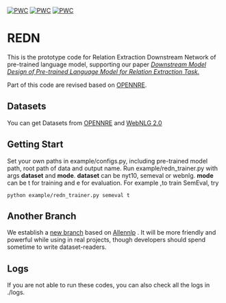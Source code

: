 [![PWC](https://img.shields.io/endpoint.svg?url=https://paperswithcode.com/badge/downstream-model-design-of-pre-trained/relation-extraction-on-nyt)](https://paperswithcode.com/sota/relation-extraction-on-nyt?p=downstream-model-design-of-pre-trained)
[![PWC](https://img.shields.io/endpoint.svg?url=https://paperswithcode.com/badge/downstream-model-design-of-pre-trained/relation-extraction-on-semeval-2010-task-8)](https://paperswithcode.com/sota/relation-extraction-on-semeval-2010-task-8?p=downstream-model-design-of-pre-trained)
[![PWC](https://img.shields.io/endpoint.svg?url=https://paperswithcode.com/badge/downstream-model-design-of-pre-trained/relation-extraction-on-webnlg)](https://paperswithcode.com/sota/relation-extraction-on-webnlg?p=downstream-model-design-of-pre-trained)
# REDN

This is the prototype code for Relation Extraction Downstream 
Network of pre-trained language model, supporting our paper [*Downstream Model Design of Pre-trained Language Model for Relation Extraction Task*.](https://arxiv.org/abs/2004.03786)

Part of this code are revised based on [OPENNRE](https://github.com/thunlp/OpenNRE).

## Datasets

You can get Datasets from [OPENNRE](https://github.com/thunlp/OpenNRE) and [WebNLG 2.0](https://gitlab.com/shimorina/webnlg-dataset/tree/master/release_v2)

## Getting Start

Set your own paths in example/configs.py, including pre-trained model path, root path of data and output name.
Run example/redn_trainer.py with args **dataset** and **mode**. **dataset** can be nyt10, semeval or webnlg.
 **mode** can be t for training and e for evaluation. For example ,to train SemEval, try
 ```
python example/redn_trainer.py semeval t
```

## Another Branch

We establish a [new branch](https://github.com/slczgwh/REDN/tree/allennlp-based) based on [Allennlp](https://github.com/allenai/allennlp)
. It will be more friendly and powerful while using in real projects, though developers should spend sometime to write dataset-readers.

## Logs

If you are not able to run these codes, you can also check all the logs in ./logs.
